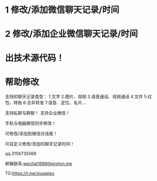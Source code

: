 # 1 修改/添加微信聊天记录/时间
# 2 修改/添加企业微信聊天记录/时间
# 出技术源代码！
# 帮助修改
支持的聊天记录类型：
1.文字
2.图片、视频
3.语音通话、视频通话
4.文件
5.红包、转账
6.合并转发
7.语音、定位、名片...

支持私聊与群聊！
支持企业微信！

手机与电脑微信同步修改！

可修改/添加到微信对话框！

可自定义修改/添加的聊天记录时间！

qq:3156735568

邮箱联系:wechat1688@proton.me

TG:https://t.me/xiugaiwx
